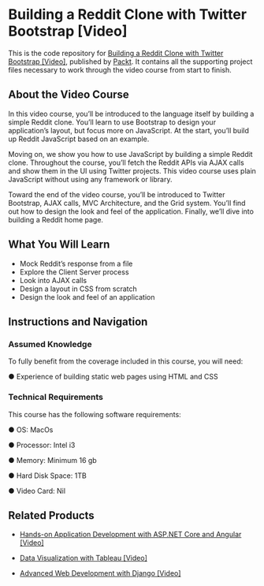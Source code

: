# Building a Reddit Clone with Twitter Bootstrap [Video]
This is the code repository for [Building a Reddit Clone with Twitter Bootstrap [Video]](https://www.packtpub.com/web-development/building-reddit-clone-twitter-bootstrap-video?utm_source=github&utm_medium=repository&utm_campaign=9781788296670), published by [Packt](https://www.packtpub.com/?utm_source=github). It contains all the supporting project files necessary to work through the video course from start to finish.
## About the Video Course
In this video course, you’ll be introduced to the language itself by building a simple Reddit clone. You’ll learn to use Bootstrap to design your application’s layout, but focus more on JavaScript. At the start, you’ll build up Reddit JavaScript based on an example.

Moving on, we show you how to use JavaScript by building a simple Reddit clone. Throughout the course, you’ll fetch the Reddit APIs via AJAX calls and show them in the UI using Twitter projects. This video course uses plain JavaScript without using any framework or library.

Toward the end of the video course, you’ll be introduced to Twitter Bootstrap, AJAX calls, MVC Architecture, and the Grid system. You’ll find out how to design the look and feel of the application. Finally, we’ll dive into building a Reddit home page.


<H2>What You Will Learn</H2>
<DIV class=book-info-will-learn-text>
<UL>
<LI><SPAN id=what_you_will_learn_c class=sugar_field>Mock Reddit’s response from a file </SPAN> 
<LI><SPAN id=what_you_will_learn_c class=sugar_field>Explore the Client Server process</SPAN> 
<LI><SPAN id=what_you_will_learn_c class=sugar_field>Look into AJAX calls</SPAN> 
<LI><SPAN id=what_you_will_learn_c class=sugar_field>Design a layout in CSS from scratch</SPAN>
<LI><SPAN id=what_you_will_learn_c class=sugar_field>Design the look and feel of an application</SPAN> </LI></UL></DIV>

## Instructions and Navigation
### Assumed Knowledge
To fully benefit from the coverage included in this course, you will need:<br/>

● Experience of building static web pages using HTML and CSS
	

### Technical Requirements
This course has the following software requirements:<br/>

● OS:  MacOs 

● Processor: Intel i3 

● Memory: Minimum 16 gb

● Hard Disk Space: 1TB

● Video Card: Nil


## Related Products
* [Hands-on Application Development with ASP.NET Core and Angular [Video]](https://www.packtpub.com/web-development/hands-application-development-aspnet-core-and-angular-video?utm_source=github&utm_medium=repository&utm_campaign=9781788290449)

* [Data Visualization with Tableau [Video]](https://www.packtpub.com/big-data-and-business-intelligence/data-visualization-tableau-video?utm_source=github&utm_medium=repository&utm_campaign=9781788837330)

* [Advanced Web Development with Django [Video]](https://www.packtpub.com/web-development/advanced-web-development-django-video?utm_source=github&utm_medium=repository&utm_campaign=9781788628587)

